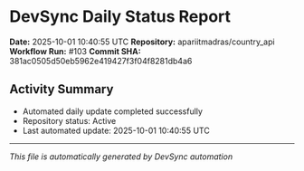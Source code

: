 # DevSync Daily Status Report

**Date:** 2025-10-01 10:40:55 UTC
**Repository:** apariitmadras/country_api
**Workflow Run:** #103
**Commit SHA:** 381ac0505d50eb5962e419427f3f04f8281db4a6

## Activity Summary
- Automated daily update completed successfully
- Repository status: Active
- Last automated update: 2025-10-01 10:40:55 UTC

---
*This file is automatically generated by DevSync automation*
